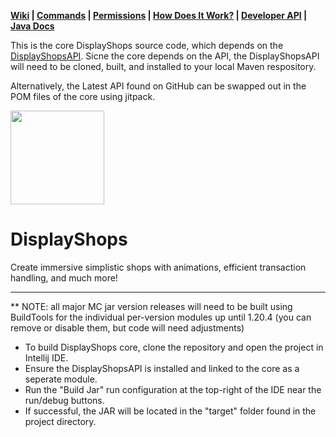 **[Wiki](https://github.com/XZot1K/DisplayShopsAPI/wiki) | [Commands](https://github.com/XZot1K/DisplayShopsAPI/wiki/commands) | [Permissions](https://github.com/XZot1K/DisplayShopsAPI/wiki/permissions)
| [How Does It Work?](https://github.com/XZot1K/DisplayShopsAPI/wiki/shop-guide) | [Developer API](https://github.com/XZot1K/DisplayShopsAPI/wiki/developer-api)
| [Java Docs](https://xzot1k.github.io/DisplayShopsAPI/)**

This is the core DisplayShops source code, which depends on the [DisplayShopsAPI](https://github.com/XZot1K/DisplayShopsAPI). Sicne the core depends on the API, the DisplayShopsAPI will need to be cloned, built, and installed to your local Maven respository. 

Alternatively, the Latest API found on GitHub can be swapped out in the POM files of the core using jitpack.

<img src="https://imgur.com/mkPfGtg.png" width="150px" height="150px">

# DisplayShops

Create immersive simplistic shops with animations, efficient transaction handling, and much more!
***

** NOTE: all major MC jar version releases will need to be built using BuildTools for the individual per-version modules up until 1.20.4 (you can remove or disable them, but code will need adjustments) 

* To build DisplayShops core, clone the repository and open the project in Intellij IDE.
* Ensure the DisplayShopsAPI is installed and linked to the core as a seperate module.
* Run the "Build Jar" run configuration at the top-right of the IDE near the run/debug buttons. 
* If successful, the JAR will be located in the "target" folder found in the project directory.
